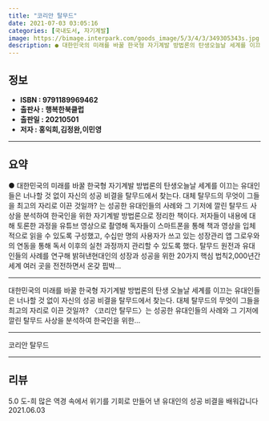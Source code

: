 ```yaml
---
title: "코리안 탈무드"
date: 2021-07-03 03:05:16
categories: [국내도서, 자기계발]
image: https://bimage.interpark.com/goods_image/5/3/4/3/349305343s.jpg
description: ● 대한민국의 미래를 바꿀 한국형 자기계발 방법론의 탄생오늘날 세계를 이끄는 유대인들은 너나할 것 없이 자신의 성공 비결을 탈무드에서 찾는다. 대체 탈무드의 무엇이 그들을 최고의 자리로 이끈 것일까? 는 성공한 유대인들의 사례와 그 기저에 깔린 탈무드 사상을 분석하여 한국인을 위한 자
---
```


## **정보**

- **ISBN : 9791189969462**
- **출판사 : 행복한북클럽**
- **출판일 : 20210501**
- **저자 : 홍익희,김정완,이민영**

------



## **요약**

●  대한민국의 미래를 바꿀 한국형 자기계발 방법론의 탄생오늘날 세계를 이끄는 유대인들은 너나할 것 없이 자신의 성공 비결을 탈무드에서 찾는다. 대체 탈무드의 무엇이 그들을 최고의 자리로 이끈 것일까? 는 성공한 유대인들의 사례와 그 기저에 깔린 탈무드 사상을 분석하여 한국인을 위한 자기계발 방법론으로 정리한 책이다. 저자들이 내용에 대해 토론한 과정을 유튜브 영상으로 촬영해 독자들이 스마트폰을 통해 책과 영상을 입체적으로 읽을 수 있도록 구성했고, 수십만 명의 사용자가 쓰고 있는 성장관리 앱 그로우와의 연동을 통해 독서 이후의 실천 과정까지 관리할 수 있도록 했다.  탈무드 원전과 유대인들의 사례를 연구해 밝혀낸현대인의 성장과 성공을 위한 20가지 핵심 법칙2,000년간 세계 여러 곳을 전전하면서 온갖 핍박...

------

대한민국의 미래를 바꿀 한국형 자기계발 방법론의 탄생
오늘날 세계를 이끄는 유대인들은 너나할 것 없이 자신의 성공 비결을 탈무드에서 찾는다. 대체 탈무드의 무엇이 그들을 최고의 자리로 이끈 것일까? 〈코리안 탈무드〉는 성공한 유대인들의 사례와 그 기저에 깔린 탈무드 사상을 분석하여 한국인을 위한... 

------


코리안 탈무드 

------


## **리뷰** 

5.0 도-희 많은 역경 속에서 위기를 기회로 만들어 낸 유대인의 성공 비결을 배워갑니다 2021.06.03 <br/>